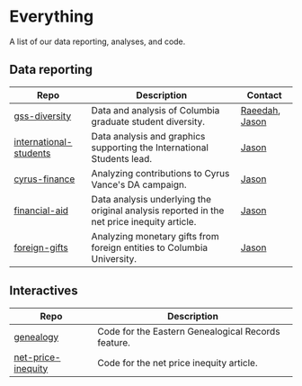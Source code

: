 # Everything

A list of our data reporting, analyses, and code.

## Data reporting

| Repo | Description | Contact |
|------|-------------| ------- |
| [gss-diversity](https://github.com/spec-journalism/gss-diversity) | Data and analysis of Columbia graduate student diversity. | [Raeedah](https://github.com/raeedahw), [Jason](https://github.com/jsonkao) |
| [international-students](https://github.com/spec-journalism/international-students) | Data analysis and graphics supporting the International Students lead. | [Jason](https://github.com/jsonkao) |
| [cyrus-finance](https://github.com/spec-journalism/cyrus-finance) | Analyzing contributions to Cyrus Vance's DA campaign. | [Jason](https://github.com/jsonkao) |
| [financial-aid](https://github.com/spec-journalism/financial-aid) | Data analysis underlying the original analysis reported in the net price inequity article. | [Jason](https://github.com/jsonkao) |
| [foreign-gifts](https://github.com/spec-journalism/foreign-gifts) | Analyzing monetary gifts from foreign entities to Columbia University. | [Jason](https://github.com/jsonkao) |

## Interactives

| Repo | Description |
|------|-------------|
| [genealogy](https://github.com/spec-journalism/genealogy) | Code for the Eastern Genealogical Records feature. |
| [net-price-inequity](https://github.com/spec-journalism/net-price-inequity) | Code for the net price inequity article. |
